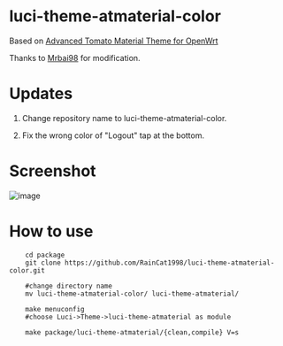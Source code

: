 # luci-theme-atmaterial-color

Based on [Advanced Tomato Material Theme for OpenWrt](https://github.com/openwrt-develop/luci-theme-atmaterial)

Thanks to [Mrbai98](https://github.com/Mrbai98/luci-theme-atmaterial) for modification.

# Updates

1. Change repository name to luci-theme-atmaterial-color.

2. Fix the wrong color of "Logout" tap at the bottom.

# Screenshot

![image](https://raw.githubusercontent.com/SDNGer/luci-theme-atmaterial/master/screenshot/20190818145642.png)

# How to use

```batch
    cd package
    git clone https://github.com/RainCat1998/luci-theme-atmaterial-color.git
    
    #change directory name
    mv luci-theme-atmaterial-color/ luci-theme-atmaterial/
   
    make menuconfig
    #choose Luci->Theme->luci-theme-atmaterial as module
    
    make package/luci-theme-atmaterial/{clean,compile} V=s
```

